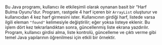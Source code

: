 Bu Java programı, kullanıcı ile etkileşimli olarak oynanan basit bir “Harf Bulma Oyunu”dur. Program, rastgele 4 harf içeren bir `ArrayList` oluşturur ve kullanıcıdan 4 kez harf girmesini ister. Kullanıcının girdiği harf, listede varsa ilgili eleman `"found"` kelimesiyle değiştirilir; eğer yoksa listeye eklenir. Bu işlem dört kez tekrarlandıktan sonra, güncellenmiş liste ekrana yazdırılır. Program, kullanıcı girdisi alma, liste kontrolü, güncelleme ve çıktı verme gibi temel Java yapılarının öğrenilmesi için etkili bir örnektir.
